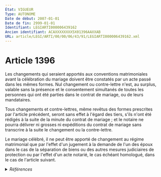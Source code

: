 ```yaml
---
État: VIGUEUR
Type: AUTONOME
Date de début: 2007-01-01
Date de fin: 2999-01-01
Identifiant: LEGIARTI000006439162
Ancien identifiant: ACAXXXXXXXX5X01396AAXXAB
URL: article/LEGI/ARTI/00/00/06/43/91/LEGIARTI000006439162.xml
---
```


<h1>Article 1396</h1>

Les changements qui seraient apportés aux conventions matrimoniales avant la
célébration du mariage doivent être constatés par un acte passé dans les mêmes
formes. Nul changement ou contre-lettre n'est, au surplus, valable sans la
présence et le consentement simultanés de toutes les personnes qui ont été
parties dans le contrat de mariage, ou de leurs mandataires.<br />

Tous changements et contre-lettres, même revêtus des formes prescrites par
l'article précédent, seront sans effet à l'égard des tiers, s'ils n'ont été
rédigés à la suite de la minute du contrat de mariage ; et le notaire ne pourra
délivrer ni grosses ni expéditions du contrat de mariage sans transcrire à la
suite le changement ou la contre-lettre.<br />

Le mariage célébré, il ne peut être apporté de changement au régime matrimonial
que par l'effet d'un jugement à la demande de l'un des époux dans le cas de la
séparation de biens ou des autres mesures judiciaires de protection ou par
l'effet d'un acte notarié, le cas échéant homologué, dans le cas de l'article
suivant.


<details>
  <summary><em>Références</em></summary>

  <h2>Articles faisant référence à l'article</h2>
  
  <ul>
    <li>
      <a href="https://legal.tricoteuses.fr//redirection/LEGIARTI000006284878?vers=git&vers=legifrance">LOI n° 2006-728 du 23 juin 2006 portant réforme des successions et des libéralités - article 44 ENTIEREMENT_MODIF</a> MODIFICATION cible
    </li>
  </ul>
  
  <h2>Textes faisant référence à l'article</h2>
  
  <ul>
    <li>
      <a href="https://legal.tricoteuses.fr//redirection/JORFTEXT000000503950?vers=git&vers=legifrance">Loi n°65-570 du 13 juillet 1965 PORTANT REFORME DES REGIMES MATRIMONIAUX</a> CODIFICATION cible
    </li>
  </ul>
  
  <h2>Références faites par l'article</h2>
  
  <ul>
    <li>
      1965-07-13 CODIFICATION source <a href="https://legal.tricoteuses.fr//redirection/JORFTEXT000000503950?vers=git&vers=legifrance">Loi n°65-570 du 13 juillet 1965 PORTANT REFORME DES REGIMES MATRIMONIAUX</a>
    </li>
    <li>
      2006-06-23 MODIFICATION source <a href="https://legal.tricoteuses.fr//redirection/LEGIARTI000006284878?vers=git&vers=legifrance">LOI n° 2006-728 du 23 juin 2006 portant réforme des successions et des libéralités - article 44 ENTIEREMENT_MODIF</a>
    </li>
  </ul>
</details>
